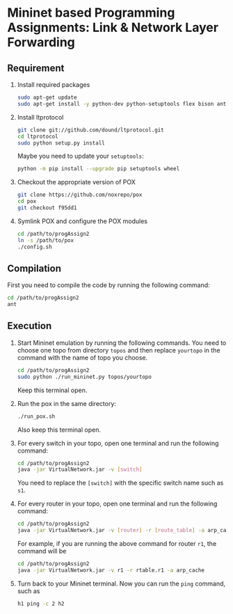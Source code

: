 # Mininet based Programming Assignments: Link & Network Layer Forwarding

## Requirement

1. Install required packages

   ```bash
   sudo apt-get update
   sudo apt-get install -y python-dev python-setuptools flex bison ant openjdk-7-jdk git screen
   ```

2. Install ltprotocol

   ```bash
   git clone git://github.com/dound/ltprotocol.git
   cd ltprotocol
   sudo python setup.py install
   ```

   Maybe you need to update your ```setuptools```:

   ````bash
   python -m pip install --upgrade pip setuptools wheel
   ````

3. Checkout the appropriate version of POX

   ```bash
   git clone https://github.com/noxrepo/pox
   cd pox
   git checkout f95dd1
   ```

4. Symlink POX and configure the POX modules

   ```bash
   cd /path/to/progAssign2
   ln -s /path/to/pox
   ./config.sh
   ```

## Compilation

First you need to compile the code by running the following command:

```bash
cd /path/to/progAssign2
ant
```

## Execution

1. Start Mininet emulation by running the following commands. You need to choose one topo from directory ```topos``` and then replace `yourtopo` in the command with the name of topo you choose.

   ```bash
   cd /path/to/progAssign2
   sudo python ./run_mininet.py topos/yourtopo
   ```

   Keep this terminal open.

2. Run the pox in the same directory:

   ```bash
   ./run_pox.sh
   ```

   Also keep this terminal open.

3. For every switch in your topo, open one terminal and run the following command:

   ```bash
   cd /path/to/progAssign2
   java -jar VirtualNetwork.jar -v [switch]
   ```

   You need to replace the `[switch]` with the specific switch name such as `s1`.

4. For every router in your topo, open one terminal and run the following command:

   ```bash
   cd /path/to/progAssign2
   java -jar VirtualNetwork.jar -v [router] -r [route_table] -a arp_cache
   ```

   For example, if you are running the above command for router `r1`, the command will be

   ```bash
   cd /path/to/progAssign2
   java -jar VirtualNetwork.jar -v r1 -r rtable.r1 -a arp_cache
   ```

5. Turn back to your Mininet terminal. Now you can run the `ping` command, such as

   ```bash
   h1 ping -c 2 h2
   ```
